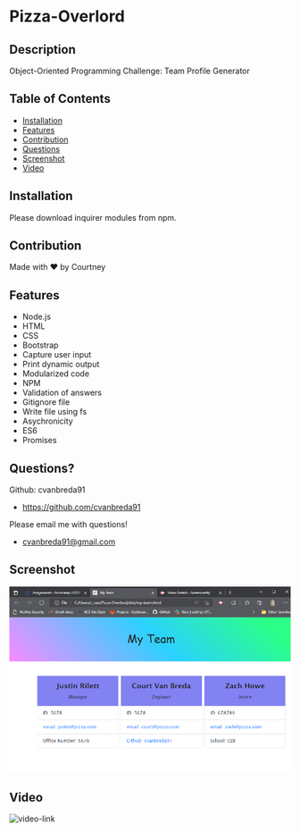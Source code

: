 # Pizza-Overlord

## Description
Object-Oriented Programming Challenge: Team Profile Generator

## Table of Contents
* [Installation](#installation)
* [Features](#features)
* [Contribution](#contribution)
* [Questions](#questions)
* [Screenshot](#screenshot)
* [Video](#video)

## Installation
Please download inquirer modules from npm.

## Contribution
Made with ❤️ by Courtney

## Features
* Node.js
* HTML
* CSS
* Bootstrap
* Capture user input
* Print dynamic output
* Modularized code
* NPM
* Validation of answers
* Gitignore file
* Write file using fs
* Asychronicity
* ES6
* Promises

## Questions?
Github: cvanbreda91
* https://github.com/cvanbreda91

Please email me with questions!
* cvanbreda91@gmail.com

## Screenshot
![website-image](https://github.com/cvanbreda91/Pizza-Overlord/blob/main/dist/assets/images/website.png?raw=true)

## Video
![video-link](https://drive.google.com/file/d/152w2s0KBDNieEVGTv26uKBHSExFgcBDi/view)
